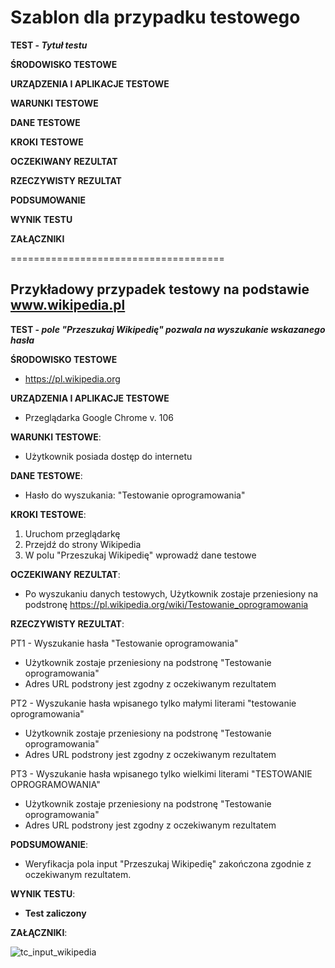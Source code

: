 # Szablon dla przypadku testowego
**TEST - _Tytuł testu_**

**ŚRODOWISKO TESTOWE**

**URZĄDZENIA I APLIKACJE TESTOWE**

**WARUNKI TESTOWE**

**DANE TESTOWE**

**KROKI TESTOWE**

**OCZEKIWANY REZULTAT**

**RZECZYWISTY REZULTAT**

**PODSUMOWANIE**

**WYNIK TESTU**

**ZAŁĄCZNIKI**

=====================================

## Przykładowy przypadek testowy na podstawie www.wikipedia.pl

**TEST - _pole "Przeszukaj Wikipedię" pozwala na wyszukanie wskazanego hasła_**

**ŚRODOWISKO TESTOWE**
  - https://pl.wikipedia.org

**URZĄDZENIA I APLIKACJE TESTOWE**
  - Przeglądarka Google Chrome v. 106

**WARUNKI TESTOWE**:
  - Użytkownik posiada dostęp do internetu

**DANE TESTOWE**:
  - Hasło do wyszukania: "Testowanie oprogramowania"

**KROKI TESTOWE**:
  1. Uruchom przeglądarkę
  2. Przejdź do strony Wikipedia
  3. W polu "Przeszukaj Wikipedię" wprowadź dane testowe

**OCZEKIWANY REZULTAT**:
  - Po wyszukaniu danych testowych, Użytkownik zostaje przeniesiony na podstronę https://pl.wikipedia.org/wiki/Testowanie_oprogramowania

**RZECZYWISTY REZULTAT**:

PT1 - Wyszukanie hasła "Testowanie oprogramowania"
  - Użytkownik zostaje przeniesiony na podstronę "Testowanie oprogramowania"
  - Adres URL podstrony jest zgodny z oczekiwanym rezultatem

PT2 - Wyszukanie hasła wpisanego tylko małymi literami "testowanie oprogramowania"
  - Użytkownik zostaje przeniesiony na podstronę "Testowanie oprogramowania"
  - Adres URL podstrony jest zgodny z oczekiwanym rezultatem

PT3 - Wyszukanie hasła wpisanego tylko wielkimi literami "TESTOWANIE OPROGRAMOWANIA"
  - Użytkownik zostaje przeniesiony na podstronę "Testowanie oprogramowania"
  - Adres URL podstrony jest zgodny z oczekiwanym rezultatem

**PODSUMOWANIE**:
  - Weryfikacja pola input "Przeszukaj Wikipedię" zakończona zgodnie z oczekiwanym rezultatem. 

**WYNIK TESTU**:
  - **Test zaliczony**

**ZAŁĄCZNIKI**:

![tc_input_wikipedia](https://user-images.githubusercontent.com/72787034/193466758-413b20a6-31e0-44dc-b137-379488838891.PNG)
